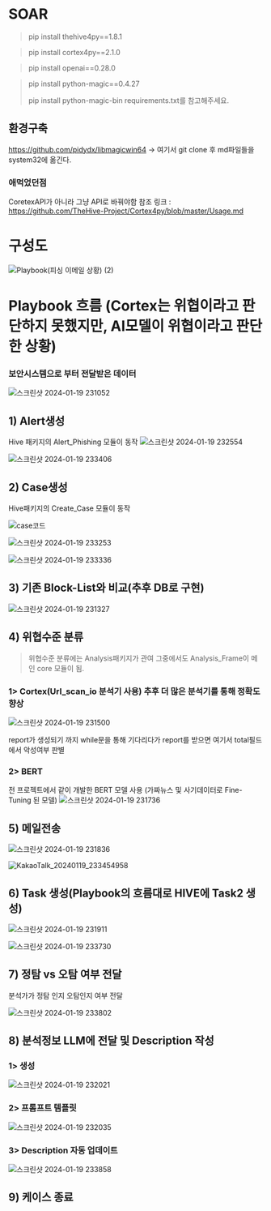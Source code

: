 # SOAR
> pip install thehive4py==1.8.1

> pip install cortex4py==2.1.0

> pip install openai==0.28.0

> pip install python-magic==0.4.27
> 
> pip install python-magic-bin
requirements.txt를 참고해주세요.

## 환경구축
https://github.com/pidydx/libmagicwin64
-> 여기서 git clone 후 md파일들을 system32에 옮긴다.

### 애먹었던점
CoretexAPI가 아니라 그냥 API로 바꿔야함
참조 링크 : https://github.com/TheHive-Project/Cortex4py/blob/master/Usage.md

# 구성도
![Playbook(피싱 이메일 상황) (2)](https://github.com/BoB-Dev-Top30/SOAR/assets/109223193/52ead01e-f581-44ff-b81b-925c22de8819)


# Playbook 흐름 (Cortex는 위협이라고 판단하지 못했지만, AI모델이 위협이라고 판단한 상황)
### 보안시스템으로 부터 전달받은 데이터
![스크린샷 2024-01-19 231052](https://github.com/BoB-Dev-Top30/SOAR/assets/109223193/f437c2e3-fc54-41e6-b241-4afbc0b1e821)



## 1) Alert생성
Hive 패키지의 Alert_Phishing 모듈이 동작
![스크린샷 2024-01-19 232554](https://github.com/BoB-Dev-Top30/SOAR/assets/109223193/ec2dc91f-1be5-4856-abc4-d087f6936493)

![스크린샷 2024-01-19 233406](https://github.com/BoB-Dev-Top30/SOAR/assets/109223193/9dd71b90-8783-4f7b-86cc-14c045887c59)




## 2) Case생성
Hive패키지의 Create_Case 모듈이 동작

![case코드](https://github.com/BoB-Dev-Top30/SOAR/assets/109223193/9f651d33-9c99-4c49-9539-537e3b0fe294)

![스크린샷 2024-01-19 233253](https://github.com/BoB-Dev-Top30/SOAR/assets/109223193/ddc4c879-b2ac-4f08-a68d-835e39f554af)

![스크린샷 2024-01-19 233336](https://github.com/BoB-Dev-Top30/SOAR/assets/109223193/35b7b802-6143-4f5b-92aa-6240208e47b6)




## 3) 기존 Block-List와 비교(추후 DB로 구현)
![스크린샷 2024-01-19 231327](https://github.com/BoB-Dev-Top30/SOAR/assets/109223193/30b4af24-2ce2-4b50-87aa-d5ad80c6ec25)



## 4) 위협수준 분류
> 위협수준 분류에는 Analysis패키지가 관여 그중에서도 Analysis_Frame이 메인 core 모듈이 됨.

### 1> Cortex(Url_scan_io 분석기 사용) 추후 더 많은 분석기를 통해 정확도 향상
![스크린샷 2024-01-19 231500](https://github.com/BoB-Dev-Top30/SOAR/assets/109223193/0d525c07-603a-46e6-9771-19d23a570c56)


report가 생성되기 까지 while문을 통해 기다리다가 report를 받으면 여기서 total필드에서 악성여부 판별

### 2> BERT
전 프로젝트에서 같이 개발한 BERT 모델 사용 (가짜뉴스 및 사기데이터로 Fine-Tuning 된 모델)
![스크린샷 2024-01-19 231736](https://github.com/BoB-Dev-Top30/SOAR/assets/109223193/053c4855-282d-48ae-819e-e349f1bd9efe)


## 5) 메일전송
![스크린샷 2024-01-19 231836](https://github.com/BoB-Dev-Top30/SOAR/assets/109223193/2b2c7f72-e9f0-46b7-a260-f41527e1bb00)

![KakaoTalk_20240119_233454958](https://github.com/BoB-Dev-Top30/SOAR/assets/109223193/f0562401-e65e-45e2-86da-a8f98695eae6)




## 6) Task 생성(Playbook의 흐름대로 HIVE에 Task2 생성)
![스크린샷 2024-01-19 231911](https://github.com/BoB-Dev-Top30/SOAR/assets/109223193/d489d35b-b5b1-4801-be31-854d58df461f)


![스크린샷 2024-01-19 233730](https://github.com/BoB-Dev-Top30/SOAR/assets/109223193/87427aa4-daff-411c-825f-24d063377f63)



## 7) 정탐 vs 오탐 여부 전달
분석가가 정탐 인지 오탐인지 여부 전달

![스크린샷 2024-01-19 233802](https://github.com/BoB-Dev-Top30/SOAR/assets/109223193/24f5d88b-fb0b-4dea-9d8f-2e1a65d354ac)




## 8) 분석정보 LLM에 전달 및 Description 작성
### 1> 생성
![스크린샷 2024-01-19 232021](https://github.com/BoB-Dev-Top30/SOAR/assets/109223193/811e76c3-e185-4341-8822-a7a88dc17a13)


### 2> 프롬프트 템플릿
![스크린샷 2024-01-19 232035](https://github.com/BoB-Dev-Top30/SOAR/assets/109223193/d99a28e7-2235-4124-88aa-e20f4985599e)


### 3> Description 자동 업데이트
![스크린샷 2024-01-19 233858](https://github.com/BoB-Dev-Top30/SOAR/assets/109223193/cde5a988-0e24-4f54-ad6d-ef906f41e2ee)



## 9) 케이스 종료
